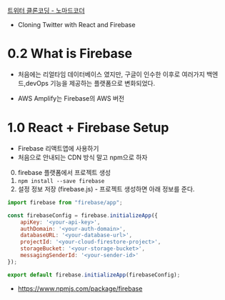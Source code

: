 [트위터 클론코딩 - 노마드코더](https://nomadcoders.co/nwitter/lobby)
- Cloning Twitter with React and Firebase

# 0.2 What is Firebase

- 처음에는 리얼타임 데이터베이스 였지만, 구글이 인수한 이후로 여러가지 백엔드,devOps 기능을 제공하는 플랫폼으로 변화되었다.

- AWS Amplify는 Firebase의 AWS 버전

# 1.0 React + Firebase Setup

- Firebase 리액트앱에 사용하기
- 처음으로 안내되는 CDN 방식 말고 npm으로 하자

0. firebase 플랫폼에서 프로젝트 생성
1. `npm install --save firebase`
2. 설정 정보 저장 (firebase.js) - 프로젝트 생성하면 아래 정보를 준다.
```js
import firebase from "firebase/app";

const firebaseConfig = firebase.initializeApp({
    apiKey: '<your-api-key>',
    authDomain: '<your-auth-domain>',
    databaseURL: '<your-database-url>',
    projectId: '<your-cloud-firestore-project>',
    storageBucket: '<your-storage-bucket>',
    messagingSenderId: '<your-sender-id>'
});

export default firebase.initializeApp(firebaseConfig);
```

- https://www.npmjs.com/package/firebase